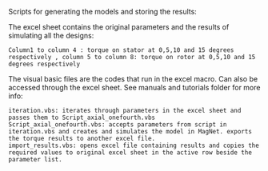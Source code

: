 Scripts for generating the models and storing the results:


  The excel sheet contains the original parameters and the results of simulating all the designs:
  
    Column1 to column 4 : torque on stator at 0,5,10 and 15 degrees respectively , column 5 to column 8: torque on rotor at 0,5,10 and 15 degrees respectively
    
    
  The visual basic files are the codes that run in the excel macro. Can also be accessed through the excel sheet. See manuals and tutorials folder for more info:
  
    iteration.vbs: iterates through parameters in the excel sheet and passes them to Script_axial_onefourth.vbs 
    Script_axial_onefourth.vbs: accepts parameters from script in iteration.vbs and creates and simulates the model in MagNet. exports the torque results to another excel file.
    import_results.vbs: opens excel file containing results and copies the required values to original excel sheet in the active row beside the parameter list.
